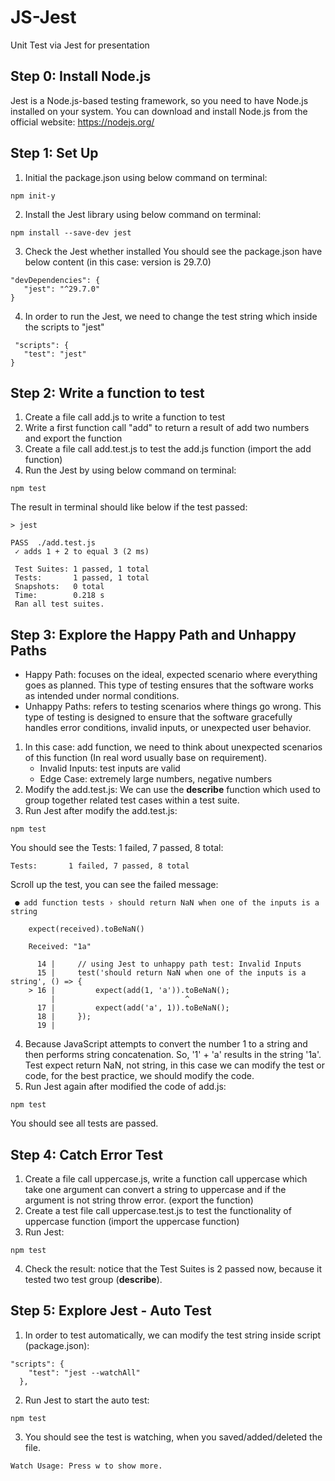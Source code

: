 # JS-Jest
 Unit Test via Jest for presentation

 ## Step 0: Install Node.js
 Jest is a Node.js-based testing framework, so you need to have Node.js installed on your system. You can download and install Node.js from the official website: https://nodejs.org/

 ## Step 1: Set Up
 1. Initial the package.json using below command on terminal:
 ```shell
 npm init-y
 ```
 2. Install the Jest library using below command on terminal:
 ```shell
 npm install --save-dev jest
 ```
 3. Check the Jest whether installed
 You should see the package.json have below content (in this case: version is 29.7.0)
 ```
 "devDependencies": {
    "jest": "^29.7.0"
 }
 ```
 4. In order to run the Jest, we need to change the test string which inside the scripts to "jest"
 ```
  "scripts": {
    "test": "jest"
 }
 ```
 ## Step 2: Write a function to test
 1. Create a file call add.js to write a function to test
 2. Write a first function call "add" to return a result of add two numbers and export the function
 3. Create a file call add.test.js to test the add.js function (import the add function)
 4. Run the Jest by using below command on terminal:
 ```shell
 npm test
 ```
 The result in terminal should like below if the test passed:
 ```  > js-jest@1.0.0 test
 > jest

 PASS  ./add.test.js
  ✓ adds 1 + 2 to equal 3 (2 ms)

  Test Suites: 1 passed, 1 total
  Tests:       1 passed, 1 total
  Snapshots:   0 total
  Time:        0.218 s
  Ran all test suites.
```
## Step 3: Explore the Happy Path and Unhappy Paths
*   Happy Path: focuses on the ideal, expected scenario where everything goes as planned. This type of testing ensures that the software works as intended under normal conditions.
*   Unhappy Paths: refers to testing scenarios where things go wrong. This type of testing is designed to ensure that the software gracefully handles error conditions, invalid inputs, or unexpected user behavior.
1. In this case: add function, we need to think about unexpected scenarios of this function (In real word usually base on requirement).
    - Invalid Inputs: test inputs are valid
    - Edge Case: extremely large numbers, negative numbers
2.  Modify the add.test.js: We can use the **describe** function which used to group together related test cases within a test suite.
3. Run Jest after modify the add.test.js:
```shell
npm test
```
You should see the Tests: 1 failed, 7 passed, 8 total:
```
Tests:       1 failed, 7 passed, 8 total
```
Scroll up the test, you can see the failed message:
```
 ● add function tests › should return NaN when one of the inputs is a string

    expect(received).toBeNaN()

    Received: "1a"

      14 |     // using Jest to unhappy path test: Invalid Inputs
      15 |     test('should return NaN when one of the inputs is a string', () => {
    > 16 |         expect(add(1, 'a')).toBeNaN();
         |                             ^
      17 |         expect(add('a', 1)).toBeNaN();
      18 |     });
      19 |
```
4. Because JavaScript attempts to convert the number 1 to a string and then performs string concatenation. So, '1' + 'a' results in the string '1a'.
Test expect return NaN, not string, in this case we can modify the test or code, for the best practice, we should modify the code.
5. Run Jest again after modified the code of add.js:
```shell
npm test
```
You should see all tests are passed.

## Step 4: Catch Error Test
1. Create a file call uppercase.js, write a function call uppercase which take one argument can convert a string to uppercase and if the argument is not string throw error. (export the function)
2. Create a test file call uppercase.test.js to test the functionality of uppercase function (import the uppercase function)
3. Run Jest:
```shell
npm test
```
4. Check the result: notice that the Test Suites is 2 passed now, because it tested two test group (**describe**).

## Step 5: Explore Jest - Auto Test
1. In order to test automatically, we can modify the test string inside script (package.json):
```
"scripts": {
    "test": "jest --watchAll"
  },
```
2. Run Jest to start the auto test:
```shell
npm test
```
3. You should see the test is watching, when you saved/added/deleted the file.
```
Watch Usage: Press w to show more.
```